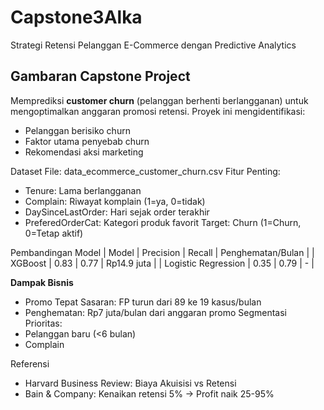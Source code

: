 # Capstone3Alka
Strategi Retensi Pelanggan E-Commerce dengan Predictive Analytics

## Gambaran Capstone Project  
Memprediksi **customer churn** (pelanggan berhenti berlangganan) untuk mengoptimalkan anggaran promosi retensi. Proyek ini mengidentifikasi:  
- Pelanggan berisiko churn  
- Faktor utama penyebab churn  
- Rekomendasi aksi marketing

Dataset
File: data_ecommerce_customer_churn.csv
Fitur Penting:
- Tenure: Lama berlangganan
- Complain: Riwayat komplain (1=ya, 0=tidak)
- DaySinceLastOrder: Hari sejak order terakhir
- PreferedOrderCat: Kategori produk favorit
Target: Churn (1=Churn, 0=Tetap aktif)

Pembandingan Model
|  Model               |  Precision  |  Recall  |  Penghematan/Bulan  |
|  XGBoost             |  0.83       |  0.77    |  Rp14.9 juta        |
|  Logistic Regression |  0.35       |  0.79	  |        -            |

**Dampak Bisnis**
- Promo Tepat Sasaran: FP turun dari 89 ke 19 kasus/bulan
- Penghematan: Rp7 juta/bulan dari anggaran promo
Segmentasi Prioritas:
- Pelanggan baru (<6 bulan)
- Complain

Referensi
- Harvard Business Review: Biaya Akuisisi vs Retensi
- Bain & Company: Kenaikan retensi 5% → Profit naik 25-95%

